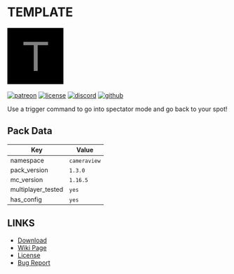 # TEMPLATE
![alt](pack.png)

[![patreon](https://img.shields.io/endpoint?url=https%3A%2F%2Fraw.githubusercontent.com%2Flegopitstop%2Fwebsite-files%2Fmain%2Fshields.io%2Fpatreon.json)](https://www.patreon.com/Legopitstop "Go to patreon")
[![license](https://img.shields.io/endpoint?url=https%3A%2F%2Fraw.githubusercontent.com%2Flegopitstop%2Fwebsite-files%2Fmain%2Fshields.io%2Flicense.json)](https://legopitstop.weebly.com/legopitstops-common-license-v2.html "Go to legopitstop.weebly.com")
[![discord](https://img.shields.io/discord/479902284810027008)](https://legopitstop.weebly.com/discord.html "Go to legopitstop.weebly.com")
[![github](https://img.shields.io/github/issues-raw/legopitstop/Datapacks)](https://github.com/legopitstop/Datapacks/issues "Go to Github")

Use a trigger command to go into spectator mode and go back to your spot!
## Pack Data

| Key                | Value        |
|--------------------|--------------|
| namespace          | `cameraview` |
| pack_version       | `1.3.0 `     |
| mc_version         | `1.16.5`     |
| multiplayer_tested | `yes`        |
| has_config         | `yes`        |

## LINKS
- [Download](https://www.planetminecraft.com/data-pack/camera-view-datapack-1-14/)
- [Wiki Page](https://github.com/legopitstop/Datapacks/wiki/Camera_View)
- [License](https://legopitstop.weebly.com/license.html)
- [Bug Report](https://github.com/legopitstop/Datapacks/issues)